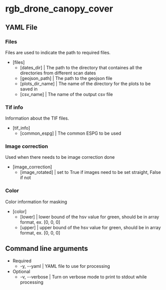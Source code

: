 # rgb_drone_canopy_cover

## YAML File
### Files
Files are used to indicate the path to required files.
* [files]
    * [dates_dir] | The path to the directory that containes all the directories from different scan dates
    * [geojson_path] | The path to the geojson file
    * [plots_dir_name] | The name of the directory for the plots to be saved in
    * [csv_name] | The name of the output csv file

### Tif info
Information about the TIF files.
* [tif_info]
    * [common_espg] | The common ESPG to be used

### Image correction
Used when there needs to be image correction done
* [image_correction]
    * [image_rotated] | set to True if images need to be set straight, False if not


### Color
Color information for masking
* [color]
    * [lower] | lower bound of the hsv value for green, should be in array format, ex. [0, 0, 0]
    * [upper] | upper bound of the hsv value for green, should be in array format, ex. [0, 0, 0]


## Command line arguments
* Required
  * -y, --yaml | YAML file to use for processing
* Optional
  * -v, --verbose | Turn on verbose mode to print to stdout while processing


